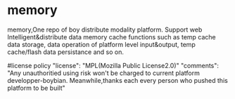 # memory
memory,One repo of boy distribute modality platform. Support web Intelligent&distribute data memory cache functions such as temp cache data storage, data operation of platform level input&amp;output, temp cache/flash data persistance and so on.

#license policy
"license": "MPL(Mozilla Public License2.0)"
"comments": "Any unauthoritied using risk won't be charged to current platform developper-boybian. Meanwhile,thanks each every person who pushed this platform to be built"